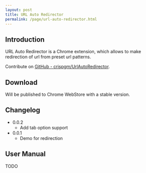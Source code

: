 ```yaml
---
layout: post
title: URL Auto Redirector
permalink: /page/url-auto-redirector.html
---
```


## Introduction

URL Auto Redirector is a Chrome extension, which allows to make redirection of url from preset url patterns.

Contribute on [GitHub - crispgm/UrlAutoRedirector](https://github.com/crispgm/UrlAutoRedirector).

## Download

Will be published to Chrome WebStore with a stable version.

## Changelog

* 0.0.2
    * Add tab option support
* 0.0.1
    * Demo for redirection

## User Manual

TODO
